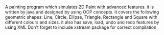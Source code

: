 A painting program which simulates 2D Paint with advanced features. it is written by java and designed by using OOP concepts.
it covers the following geometric shapes: Line, Circle, Ellipse, Triangle, Rectangle and Square with different colours and sizes.
it also has save, load, undo and redo features by using XML
Don't forget to include xstream package for correct compilation
